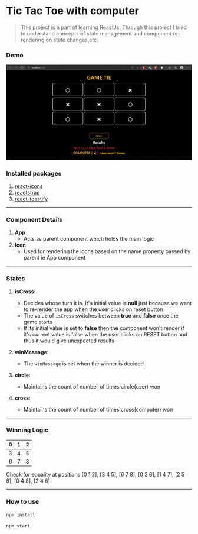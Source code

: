 # Tic Tac Toe with computer

> This project is a part of learning ReactJs. Through this project I tried to understand concepts of state management and component re-rendering on state changes,etc.

### Demo
[![Watch the video](preview.PNG)](https://www.youtube.com/watch?v=_jmUGA5mYec)

### Installed packages
1. [react-icons](https://react-icons.github.io/react-icons/)
2. [reactstrap](https://reactstrap.github.io/)
3. [react-toastify](https://www.npmjs.com/package/react-toastify)

---

### Component Details

1. **App**
   - Acts as parent component which holds the main logic 
2. **Icon**
   - Used for rendering the icons based on the name property passed by parent ie App component
---


### States

1. **isCross**:
   - Decides whose turn it is. It's initial value is **null** just because we want to re-render the app when the user clicks on reset button
   - The value of `isCross` switches between **true** and **false** once the game starts
   - If its initial value is set to **false** then the component won't render if it's current value is false when the user clicks on RESET button and thus it would give unexpected results
2. **winMessage**:
   - The `winMessage` is set when the winner is decided

3. **circle**:
   - Maintains the count of number of times circle(user) won

4. **cross**:
   - Maintains the count of number of times cross(computer) won
---


### Winning Logic

| 0 | 1 | 2 |
|---|---|---|
| 3 | 4 | 5 |
| 6 | 7 | 8 |

Check for equality at positions [0 1 2], [3 4 5], [6 7 8], [0 3 6], [1 4 7], [2 5 8], [0 4 8], [2 4 6]

---

### How to use

```
npm install
```
```
npm start
```
